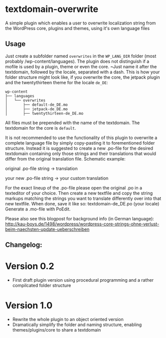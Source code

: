 textdomain-overwrite
====================

A simple plugin which enables a user to overwrite localization string from the WordPress core, 
plugins and themes, using it's own language files


## Usage

Just create a subfolder named `overwrites` in the `WP_LANG_DIR` folder (most probably /wp-content/languages).
The plugin does not distinguish if a mofile is used by a plugin, theme or even the core. ~Just name it after
the textdomain, followed by the locale, separated with a dash. This is how your folder structure might look like,
if you overwrite the core, the jetpack plugin and the twentythirteen theme for the locale `de_DE`:

```
wp-content
├── languages
│   └── overwrites
│       ├── default-de_DE.mo
│       ├── jetpack-de_DE.mo
│       ├── twentythirteen-de_DE.mo

```

All files must be prepended with the name of the textdomain. The textdomain for the core is `default`.

It is not recommended to use the functionality of this plugin to overwrite a complete language file by simply copy-pasting it to forementioned folder structure. Instead it is suggested to create a new .po-file for the desired textdomain containing only those strings and their translations that would differ from the original translation file.
Schematic example:

original .po-file
string   ->    translation

your new .po-file
string   ->    your custom translation

For the exact lineup of the .po-file please open the original .po in a texteditor of your choice. Then create a new textfile and copy the string markups matching the strings you want to translate differently over into that new textfile. When done, save it like so: textdomain-de_DE.po (your locale)
Generate a .mo-file with PoEdit.

Please also see this blogpost for background info (in German language):
http://kau-boys.de/1498/wordpress/wordpress-core-strings-ohne-verlust-beim-naechsten-update-ueberschreiben

## Changelog:

# Version 0.2
- First draft plugin version using procedural programming and a rather compilcated folder structure

# Version 1.0
- Rewrite the whole plugin to an object oriented version
- Dramatically simplify the folder and naming structure, enabling themes/plugins/core to share a textdomain
